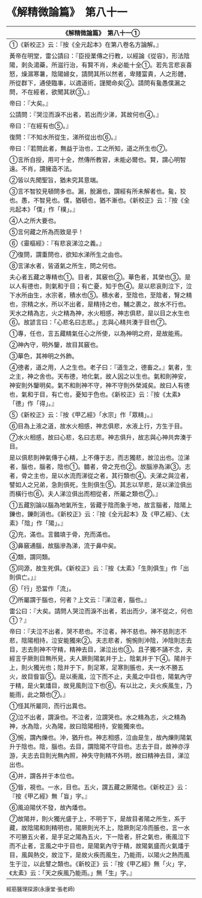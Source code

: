 # 《解精微論篇》　第八十一

|**《解精微論篇》　第八十一①**|
|---|
|①《新校正》云：『按《全元起本》在第八卷名方論解。』|
|黃帝在明堂，雷公請曰：『臣授業傳之行教，以經論《從容》，形法陰陽，刺灸湯藥，所滋行治，有賢不肖，未必能十全①。若先言悲哀喜怒，燥濕寒暑，陰陽婦女，請問其所以然者，卑賤富貴，人之形體，所從群下，通使臨事，以適道術，謹聞命矣②。請問有毚愚僕漏之問，不在經者，欲聞其狀③。』|
|帝曰：『大矣。』|
|公請問：『哭泣而淚不出者，若出而少涕，其故何也④。』|
|帝曰：『在經有也⑤。』|
|復問：『不知水所從生，涕所從出也⑥。』|
|帝曰：『若問此者，無益于治也，工之所知，道之所生也⑦。|
|①言所自授，用可十全，然傳所教習，未能必爾也。賢，謂心明智遠。不肖，謂擁造不法。|
|②皆以先聞聖旨，猶未究其意端。|
|③言不智狡見頓問多也。漏，脫漏也，謂經有所未解者也。毚，狡也。愚，不智見也。僕，猶頓也，猶不漸也。《新校正》云：『按《全元起本》「僕」作「樸」。』|
|④人之所大要也。|
|⑤言何藏之所為而致是乎！|
|⑥《靈樞經》：『有悲哀涕泣之義。』|
|⑦復問，謂重問也，欲知水涕所生之由也。|
|⑧言涕水者，皆道氣之所生，問之何也。|
|夫心者五藏之專精也①。目者，其竅也②。華色者，其榮也③。是以人有德也，則氣和于目；有亡憂，知于色④。是以悲哀則泣下，泣下水所由生，水宗者，積水也⑤。積水者，至陰也，至陰者，腎之精也，宗精之水，所以不出者，是精持之也，輔之裹之，故水不行也。天水之精為志，火之精為神，水火相感，神志俱悲，是以目之水生也⑥。故諺言曰：「心悲名曰志悲。」志與心精共湊于目也⑦。|
|①專，任也，言五藏精氣任心之所使，以為神明之府，是故能焉。|
|②神內守，明外鑒，故目其竅也。|
|③華色，其神明之外飾。|
|④德者，道之用，人之生也。老子曰：『道生之，德畜之。』氣者，生之主，神之舍也。天布德，地化氣，故人因之以生也。氣和則神安，神安則外鑒明矣。氣不和則神不守，神不守則外榮減矣。故曰人有德也，氣和于目，有亡也，憂知于色也。《新校正》云：『按《太素》「德」作「得」。』|
|⑤《新校正》云：『按《甲乙經》「水宗」作「眾精」。』|
|⑥目為上液之道，故水火相感，神志俱悲，水液上行，方生于目。|
|⑦水火相感，故曰心悲，名曰志悲。神志俱升，故志與心神共奔湊于目。|
|是以俱悲則神氣傳于心精，上不傳于志，而志獨悲，故泣出也。泣涕者，腦也，腦者，陰也①。髓者，骨之充也②。故腦滲為涕③。志者，骨之主也，是以水流而涕從之者，其行類也④。夫涕之與泣者，譬如人之兄弟，急則俱死，生則俱生⑤。其志以早悲，是以涕泣俱出而橫行也⑥。夫人涕泣俱出而相從者，所屬之類也⑦。』|
|①五藏別論以腦為地氣所生，皆藏于陰而象于地，故言腦者，陰陽上鑠也，鑠則消也。《新校正》云：『按《全元起本》及《甲乙經》、《太素》「陰」作「陽」。』|
|②充，滿也。言髓填于骨，充而滿也。|
|③鼻竅通腦，故腦滲為涕，流于鼻中矣。|
|④類，謂同類。|
|⑤同源，故生死俱。《新校正》云：『按《太素》「生則俱生」作「出則俱亡。」』|
|⑥「行」恐當作「流」。|
|⑦所屬謂于腦也，何者？上文云：『涕泣者，腦也。』|
|雷公曰：『大矣。請問人哭泣而淚不出者，若出而少，涕不從之，何也①？』|
|帝曰：『夫泣不出者，哭不悲也。不泣者，神不慈也。神不慈則志不悲，陰陽相持，泣安能獨來②。夫志悲者，惋惋則沖陰，沖陰則志去目，志去則神不守精，精神去目，涕泣出也③。且子獨不誦不念，夫經言乎厥則目無所見，夫人厥則陽氣并于上，陰氣并于下④。陽并于上，則火獨光也；陰并于下，則足寒，足寒則脹也，夫一水不勝五火，故目眥盲⑤。是以衝風，泣下而不止，夫風之中目也，陽氣內守于精，是火氣燔目，故見風則泣下也⑥。有以比之，夫火疾風生，乃能雨，此之類也⑦。』|
|①怪其所屬同，而行出異也。|
|②泣不出者，謂淚也。不泣者，泣謂哭也。水之精為志，火之精為神，水為陰，火為陽，故曰陰陽相持，安能獨來也。|
|③惋，謂內爍也。沖，猶升也。神志相感，泣由是生，故內爍則陽氣升于陰也。陰，腦也。去目，謂陰陽不守目也。志去于目，故神亦浮游，夫志去目則光無內照，神失守則精不外明，故曰精神去目，涕泣出也。|
|④并，謂各并于本位也。|
|⑤眥，視也。一水，目也。五火，謂五藏之厥陽也。《新校正》云：『按《甲乙經》無「盲」字。』|
|⑥風迫陽伏不發，故內燔也。|
|⑦故陽并，則火獨光盛于上，不明于下，是故目者陽之所生，系于藏，故陰陽和則精明也，陽厥則光不上，陰厥則足冷而脹也，言一水不可勝五火者，是手足之陽為五火，下一陰者，肝之氣也，衝風泣下而不止者，言風之中于目也，是陽氣內守于精，故陽氣盛而火氣燔于目，風與熱交，故泣下，是故火疾而風生，乃能雨，以陽火之熱而風生于泣，以此譬之類也。《新校正》云：『按《甲乙經》無「火」字，《太素》云：「天之疾風乃能雨。」無「生」字。』|


經筋醫理探源(永康堂‧張老師)



